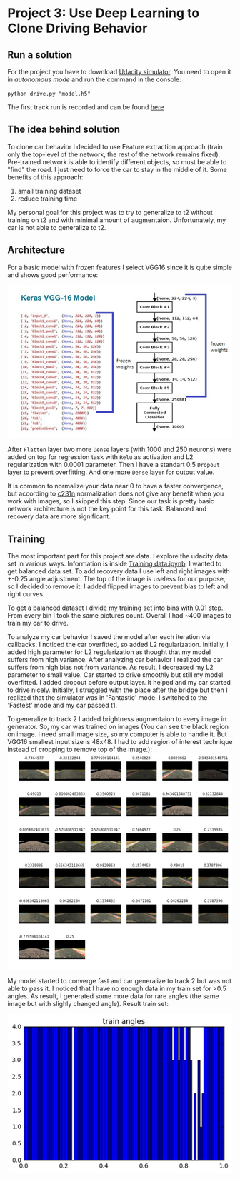 # Project 3: Use Deep Learning to Clone Driving Behavior

[//]: # (Image References)

[train_data]: ./pic/train_set.png "Training dataset"
[generated_data]: ./pic/generated.png "Generated images"
[vgg16]: ./pic/VGG16.jpg "VGG16"

## Run a solution

For the project you have to download [Udacity simulator](https://d17h27t6h515a5.cloudfront.net/topher/2016/November/5831f3a4_simulator-windows-64/simulator-windows-64.zip). You need to open it in _autonomous mode_ and run the command in the console:

`python drive.py "model.h5"`

The first track run is recorded and can be found [here](record.mp4)

## The idea behind solution

To clone car behavior I decided to use Feature extraction approach (train only the top-level of the network, the rest of the network remains fixed). Pre-trained network is able to identify different objects, so must be able to "find" the road. I just need to force the car to stay in the middle of it.
Some benefits of this approach:

1. small training dataset
2. reduce training time

My personal goal for this project was to try to generalize to t2 without training on t2 and with minimal amount of augmentaion. Unfortunately, my car is not able to generalize to t2.

## Architecture

For a basic model with frozen features I select VGG16 since it is quite simple and shows good performance:

![alt text][vgg16]

After `Flatten` layer two more `Dense` layers (with 1000 and 250 neurons) were added on top for regression task with `Relu` as activation and L2 regularization with 0.0001 parameter. Then I have a standart 0.5 `Dropout` layer to prevent overfitting. And one more `Dense` layer for output value.

It is common to normalize your data near 0 to have a faster convergence, but according to [c231n](https://www.youtube.com/playlist?list=PLkt2uSq6rBVctENoVBg1TpCC7OQi31AlC) normalization does not give any benefit when you work with images, so I skipped this step.
Since our task is pretty basic network architecture is not the key point for this task. Balanced and recovery data are more significant.

## Training

The most important part for this project are data. I explore the udacity data set in various ways. Information is inside [Training data.ipynb](https://github.com/Helen1987/CarND-Behavioral-Cloning-P3/blob/master/Training%20data.ipynb). I wanted to get balanced data set. To add recovery data I use left and right images with +-0.25 angle adjustment. The top of the image is useless for our purpose, so I decided to remove it. I added flipped images to prevent bias to left and right curves.

To get a balanced dataset I divide my training set into bins with 0.01 step. From every bin I took the same pictures count. Overall I had ~400 images to train my car to drive.

To analyze my car behavior I saved the model after each iteration via callbacks. I noticed the car overfitted, so added L2 regularization. Initially, I added high parameter for L2 regularization as thought that my model suffers from high variance. After analyzing car behavior I realized the car suffers from high bias not from variance. As result, I decreased my L2 parameter to small value. Car started to drive smoothly but still my model overfitted. I added dropout before output layer. It helped and my car started to drive nicely. Initially, I struggled with the place after the bridge but then I realized that the simulator was in 'Fantastic' mode. I switched to the 'Fastest' mode and my car passed t1.

To generalize to track 2 I added brightness augmentaion to every image in generator. So, my car was trained on images (You can see the black region on image. I need small image size, so my computer is able to handle it. But VGG16 smallest input size is 48x48. I had to add region of interest technique instead of cropping to remove top of the image.):
![alt text][generated_data]

My model started to converge fast and car generalize to track 2 but was not able to pass it. I noticed that I have no enough data in my train set for >0.5 angles. As result, I generated some more data for rare angles (the same image but with slighly changed angle). Result train set:

![alt text][train_data]
